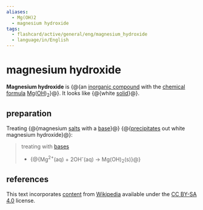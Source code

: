 ```yaml
---
aliases:
  - Mg(OH)2
  - magnesium hydroxide
tags:
  - flashcard/active/general/eng/magnesium_hydroxide
  - language/in/English
---
```


# magnesium hydroxide

__Magnesium hydroxide__ is {@{an [inorganic compound](inorganic%20compound.md) with the [chemical formula](chemical%20formula.md) [Mg](magnesium.md)([OH](hydroxide.md))<sub>2</sub>}@}. It looks like {@{white [solid](solid.md)}@}. <!--SR:!2027-02-15,1100,350!2032-01-31,2415,330-->

## preparation

Treating {@{magnesium [salts](salt%20(chemistry).md) with a [base](base%20(chemistry).md)}@} {@{[precipitates](precipitate.md) out white magnesium hydroxide}@}: <!--SR:!2026-08-12,333,290!2025-12-17,74,339-->

> treating with [bases](base%20(chemistry).md)
>
> - {@{Mg<sup>2+</sup>(aq) + 2OH<sup>-</sup>(aq) → Mg(OH)<sub>2</sub>(s)}@} <!--SR:!2027-11-24,1322,350-->

## references

This text incorporates [content](https://en.wikipedia.org/wiki/magnesium_hydroxide) from [Wikipedia](Wikipedia.md) available under the [CC BY-SA 4.0](https://creativecommons.org/licenses/by-sa/4.0/) license.
